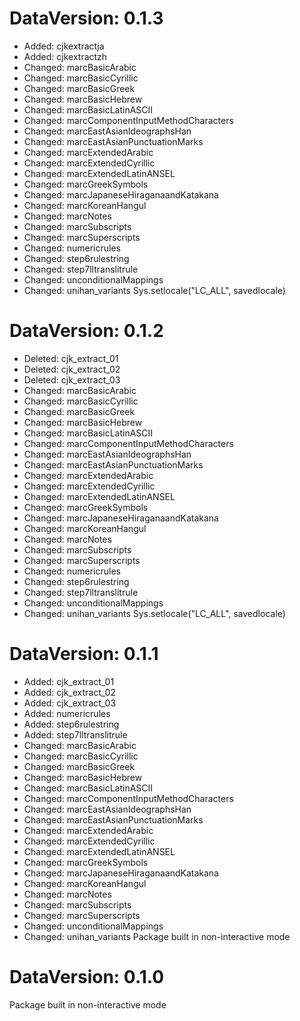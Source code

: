 DataVersion: 0.1.3
=======================
* Added: cjkextractja
* Added: cjkextractzh
* Changed: marcBasicArabic
* Changed: marcBasicCyrillic
* Changed: marcBasicGreek
* Changed: marcBasicHebrew
* Changed: marcBasicLatinASCII
* Changed: marcComponentInputMethodCharacters
* Changed: marcEastAsianIdeographsHan
* Changed: marcEastAsianPunctuationMarks
* Changed: marcExtendedArabic
* Changed: marcExtendedCyrillic
* Changed: marcExtendedLatinANSEL
* Changed: marcGreekSymbols
* Changed: marcJapaneseHiraganaandKatakana
* Changed: marcKoreanHangul
* Changed: marcNotes
* Changed: marcSubscripts
* Changed: marcSuperscripts
* Changed: numericrules
* Changed: step6rulestring
* Changed: step7lltranslitrule
* Changed: unconditionalMappings
* Changed: unihan_variants
Sys.setlocale("LC_ALL", savedlocale)

DataVersion: 0.1.2
=======================
* Deleted: cjk_extract_01
* Deleted: cjk_extract_02
* Deleted: cjk_extract_03
* Changed: marcBasicArabic
* Changed: marcBasicCyrillic
* Changed: marcBasicGreek
* Changed: marcBasicHebrew
* Changed: marcBasicLatinASCII
* Changed: marcComponentInputMethodCharacters
* Changed: marcEastAsianIdeographsHan
* Changed: marcEastAsianPunctuationMarks
* Changed: marcExtendedArabic
* Changed: marcExtendedCyrillic
* Changed: marcExtendedLatinANSEL
* Changed: marcGreekSymbols
* Changed: marcJapaneseHiraganaandKatakana
* Changed: marcKoreanHangul
* Changed: marcNotes
* Changed: marcSubscripts
* Changed: marcSuperscripts
* Changed: numericrules
* Changed: step6rulestring
* Changed: step7lltranslitrule
* Changed: unconditionalMappings
* Changed: unihan_variants
Sys.setlocale("LC_ALL", savedlocale)

DataVersion: 0.1.1
=======================
* Added: cjk_extract_01
* Added: cjk_extract_02
* Added: cjk_extract_03
* Added: numericrules
* Added: step6rulestring
* Added: step7lltranslitrule
* Changed: marcBasicArabic
* Changed: marcBasicCyrillic
* Changed: marcBasicGreek
* Changed: marcBasicHebrew
* Changed: marcBasicLatinASCII
* Changed: marcComponentInputMethodCharacters
* Changed: marcEastAsianIdeographsHan
* Changed: marcEastAsianPunctuationMarks
* Changed: marcExtendedArabic
* Changed: marcExtendedCyrillic
* Changed: marcExtendedLatinANSEL
* Changed: marcGreekSymbols
* Changed: marcJapaneseHiraganaandKatakana
* Changed: marcKoreanHangul
* Changed: marcNotes
* Changed: marcSubscripts
* Changed: marcSuperscripts
* Changed: unconditionalMappings
* Changed: unihan_variants
Package built in non-interactive mode

DataVersion: 0.1.0
=======================
Package built in non-interactive mode

